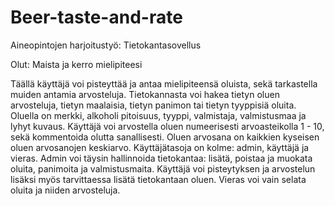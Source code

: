 # Beer-taste-and-rate

Aineopintojen harjoitustyö: Tietokantasovellus

Olut: Maista ja kerro mielipiteesi

 Täällä käyttäjä voi pisteyttää ja antaa mielipiteensä oluista, sekä tarkastella muiden antamia arvosteluja. Tietokannasta voi hakea tietyn oluen arvosteluja, tietyn maalaisia, tietyn panimon tai tietyn tyyppisiä oluita. Oluella on merkki, alkoholi pitoisuus, tyyppi, valmistaja, valmistusmaa ja lyhyt kuvaus. Käyttäjä voi arvostella oluen numeerisesti arvoasteikolla 1 - 10, sekä kommentoida olutta sanallisesti. Oluen arvosana on kaikkien kyseisen oluen arvosanojen keskiarvo.
 Käyttäjätasoja on kolme: admin, käyttäjä ja vieras. Admin voi täysin hallinnoida tietokantaa: lisätä, poistaa ja muokata oluita, panimoita ja valmistusmaita. Käyttäjä voi pisteytyksen ja arvostelun lisäksi myös tarvittaessa lisätä tietokantaan oluen. Vieras voi vain selata oluita ja niiden arvosteluja.
